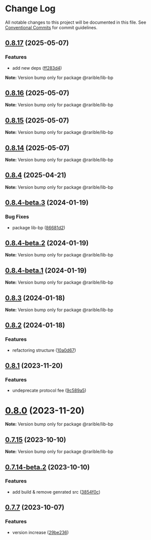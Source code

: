 # Change Log

All notable changes to this project will be documented in this file.
See [Conventional Commits](https://conventionalcommits.org) for commit guidelines.

## [0.8.17](https://github.com/rariblecom/protocol-contracts/compare/v0.8.16...v0.8.17) (2025-05-07)

### Features

- add new deps ([ff283d4](https://github.com/rariblecom/protocol-contracts/commit/ff283d449c57aeb87450b89f92ac7140b3114a63))

**Note:** Version bump only for package @rarible/lib-bp

## [0.8.16](https://github.com/rariblecom/protocol-contracts/compare/v0.8.15...v0.8.16) (2025-05-07)

**Note:** Version bump only for package @rarible/lib-bp

## [0.8.15](https://github.com/rariblecom/protocol-contracts/compare/v0.8.14...v0.8.15) (2025-05-07)

**Note:** Version bump only for package @rarible/lib-bp

## [0.8.14](https://github.com/rariblecom/protocol-contracts/compare/v0.8.1...v0.8.14) (2025-05-07)

**Note:** Version bump only for package @rarible/lib-bp

## [0.8.4](https://github.com/rariblecom/protocol-contracts/compare/v0.8.1...v0.8.4) (2025-04-21)

**Note:** Version bump only for package @rarible/lib-bp

## [0.8.4-beta.3](https://github.com/rariblecom/protocol-contracts/compare/v0.8.4-beta.2...v0.8.4-beta.3) (2024-01-19)

### Bug Fixes

- package lib-bp ([86681d2](https://github.com/rariblecom/protocol-contracts/commit/86681d29eb565bc287b1d57b8e5705ae7ed1fe25))

## [0.8.4-beta.2](https://github.com/rariblecom/protocol-contracts/compare/v0.8.4-beta.1...v0.8.4-beta.2) (2024-01-19)

**Note:** Version bump only for package @rarible/lib-bp

## [0.8.4-beta.1](https://github.com/rariblecom/protocol-contracts/compare/v0.8.3...v0.8.4-beta.1) (2024-01-19)

**Note:** Version bump only for package @rarible/lib-bp

## [0.8.3](https://github.com/rariblecom/protocol-contracts/compare/v0.8.2...v0.8.3) (2024-01-18)

**Note:** Version bump only for package @rarible/lib-bp

## [0.8.2](https://github.com/rariblecom/protocol-contracts/compare/v0.8.1...v0.8.2) (2024-01-18)

### Features

- refactoring structure ([10a0d67](https://github.com/rariblecom/protocol-contracts/commit/10a0d673d9a589aa8e341ea5e3aa9c0657cabe2d))

## [0.8.1](https://github.com/rariblecom/protocol-contracts/compare/v0.7.15...v0.8.1) (2023-11-20)

### Features

- undeprecate protocol fee ([9c589a5](https://github.com/rariblecom/protocol-contracts/commit/9c589a57028b2f541245f0e96557c535d1740bf9))

# [0.8.0](https://github.com/rariblecom/protocol-contracts/compare/v0.7.15...v0.8.0) (2023-11-20)

**Note:** Version bump only for package @rarible/lib-bp

## [0.7.15](https://github.com/rariblecom/protocol-contracts/compare/v0.7.14-beta.3...v0.7.15) (2023-10-10)

**Note:** Version bump only for package @rarible/lib-bp

## [0.7.14-beta.2](https://github.com/rariblecom/protocol-contracts/compare/v0.7.14-beta.1...v0.7.14-beta.2) (2023-10-10)

### Features

- add build & remove genrated src ([3854f0c](https://github.com/rariblecom/protocol-contracts/commit/3854f0c2581a721e079215ad0cdcec4680bca9fd))

## [0.7.7](https://github.com/rariblecom/protocol-contracts/compare/v0.3.0-beta7...v0.7.7) (2023-10-07)

### Features

- version increase ([29be236](https://github.com/rariblecom/protocol-contracts/commit/29be236fdfefbabf0922457a9fdc3e0a219088bd))

